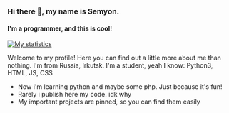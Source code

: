 ### Hi there 👋, my name is Semyon.
#### I'm a programmer, and this is cool!
[![My statistics](https://github-readme-stats.vercel.app/api?username=slznw)](https://github.com/anuraghazra/github-readme-stats)

Welcome to my profile! Here you can find out a little more about me than nothing.
I'm from Russia, Irkutsk. I'm a student, yeah 
I know: Python3, HTML, JS, CSS

- Now i'm learning python and maybe some php. Just because it's fun!
- Rarely i publish here my code. idk why
- My important projects are pinned, so you can find them easily 





